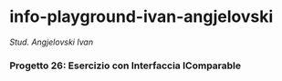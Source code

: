 # info-playground-ivan-angjelovski

_Stud. Angjelovski Ivan_

### Progetto 26: Esercizio con Interfaccia IComparable